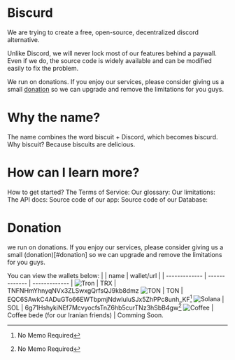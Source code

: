 # Biscurd
We are trying to create a free, open-source, decentralized discord alternative.

Unlike Discord, we will never lock most of our features behind a paywall. Even if we do, the source code is widely available and can be modified easily to fix the problem.

We run on donations. If you enjoy our services, please consider giving us a small [donation](#donation) so we can upgrade and remove the limitations for you guys.

# Why the name?
The name combines the word biscuit + Discord, which becomes biscurd.
Why biscuit? Because biscuits are delicious.

# How can I learn more?
How to get started?
The Terms of Service: 
Our glossary: 
Our limitations: 
The API docs: 
Source code of our app:
Source code of our Database: 

# Donation
we run on donations. If you enjoy our services, please consider giving us a small (donation)[#donation] so we can upgrade and remove the limitations for you guys.

You can view the wallets below:
| | name | wallet/url |
| ------------- | ------------- | ------------- |
![Tron](/assets/trx.png) | TRX | TNFNHmYhnyqNVx3ZLSwxgQrfsQJ9kb8dmz
![TON](/assets/ton.png) | TON | EQC6SAwkC4ADuGTo66EWTbpmjNdwluluSJx5ZhPPc8unh_KF[^1]
![Solana](/assets/sol.png) | SOL | 6g71HshykiNEf7McvyocfsTnZ6hb5curTNz3hSbB4gw[^1]
![Coffee](/assets/coffee.png) | Coffee bede (for our Iranian friends) | Comming Soon.

[^1]: No Memo Required
